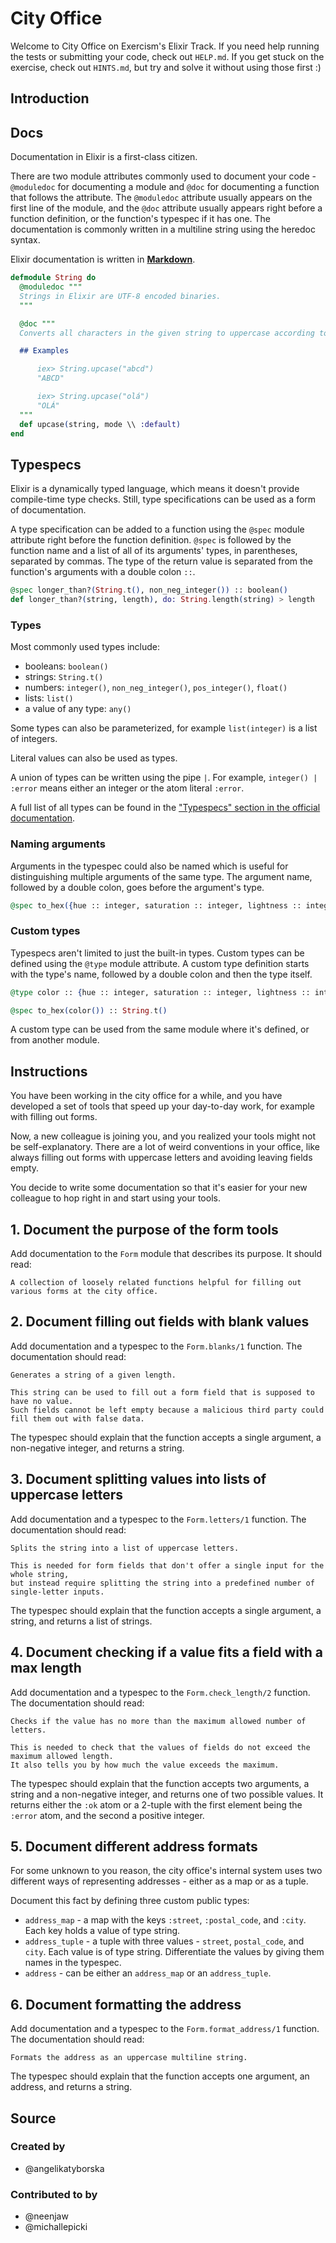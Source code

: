 # City Office

Welcome to City Office on Exercism's Elixir Track.
If you need help running the tests or submitting your code, check out `HELP.md`.
If you get stuck on the exercise, check out `HINTS.md`, but try and solve it
without using those first :)

## Introduction

## Docs

Documentation in Elixir is a first-class citizen.

There are two module attributes commonly used to document your code - `@moduledoc`
for documenting a module and `@doc` for documenting a function that follows the
attribute. The `@moduledoc` attribute usually appears on the first line of the
module, and the `@doc` attribute usually appears right before a function definition,
or the function's typespec if it has one. The documentation is commonly written
in a multiline string using the heredoc syntax.

Elixir documentation is written in [**Markdown**][markdown].

```elixir
defmodule String do
  @moduledoc """
  Strings in Elixir are UTF-8 encoded binaries.
  """

  @doc """
  Converts all characters in the given string to uppercase according to `mode`.

  ## Examples

      iex> String.upcase("abcd")
      "ABCD"

      iex> String.upcase("olá")
      "OLÁ"
  """
  def upcase(string, mode \\ :default)
end
```

## Typespecs

Elixir is a dynamically typed language, which means it doesn't provide compile-time
type checks. Still, type specifications can be used as a form of documentation.

A type specification can be added to a function using the `@spec` module attribute
right before the function definition. `@spec` is followed by the function name and
a list of all of its arguments' types, in parentheses, separated by commas.
The type of the return value is separated from the function's arguments with
a double colon `::`.

```elixir
@spec longer_than?(String.t(), non_neg_integer()) :: boolean()
def longer_than?(string, length), do: String.length(string) > length
```

### Types

Most commonly used types include:

- booleans: `boolean()`
- strings: `String.t()`
- numbers: `integer()`, `non_neg_integer()`, `pos_integer()`, `float()`
- lists: `list()`
- a value of any type: `any()`

Some types can also be parameterized, for example `list(integer)` is a list of integers.

Literal values can also be used as types.

A union of types can be written using the pipe `|`. For example, `integer() | :error`
means either an integer or the atom literal `:error`.

A full list of all types can be found in the ["Typespecs" section in the official documentation][types].

### Naming arguments

Arguments in the typespec could also be named which is useful for distinguishing
multiple arguments of the same type. The argument name, followed by a double colon,
goes before the argument's type.

```elixir
@spec to_hex({hue :: integer, saturation :: integer, lightness :: integer}) :: String.t()
```

### Custom types

Typespecs aren't limited to just the built-in types. Custom types can be defined
using the `@type` module attribute. A custom type definition starts with the
type's name, followed by a double colon and then the type itself.

```elixir
@type color :: {hue :: integer, saturation :: integer, lightness :: integer}

@spec to_hex(color()) :: String.t()
```

A custom type can be used from the same module where it's defined, or from another
module.

[markdown]: https://docs.github.com/en/github/writing-on-github/basic-writing-and-formatting-syntax
[types]: https://hexdocs.pm/elixir/typespecs.html#types-and-their-syntax

## Instructions

You have been working in the city office for a while, and you have developed
a set of tools that speed up your day-to-day work, for example with filling out
forms.

Now, a new colleague is joining you, and you realized your tools might not be
self-explanatory. There are a lot of weird conventions in your office, like always
filling out forms with uppercase letters and avoiding leaving fields empty.

You decide to write some documentation so that it's easier for your new colleague
to hop right in and start using your tools.

## 1. Document the purpose of the form tools

Add documentation to the `Form` module that describes its purpose. It should read:

```text
A collection of loosely related functions helpful for filling out various forms at the city office.
```

## 2. Document filling out fields with blank values

Add documentation and a typespec to the `Form.blanks/1` function. The documentation
should read:

```text
Generates a string of a given length.

This string can be used to fill out a form field that is supposed to have no value.
Such fields cannot be left empty because a malicious third party could fill them out with false data.
```

The typespec should explain that the function accepts a single argument,
a non-negative integer, and returns a string.

## 3. Document splitting values into lists of uppercase letters

Add documentation and a typespec to the `Form.letters/1` function. The documentation
should read:

```text
Splits the string into a list of uppercase letters.

This is needed for form fields that don't offer a single input for the whole string,
but instead require splitting the string into a predefined number of single-letter inputs.
```

The typespec should explain that the function accepts a single argument, a string,
and returns a list of strings.

## 4. Document checking if a value fits a field with a max length

Add documentation and a typespec to the `Form.check_length/2` function. The documentation
should read:

```text
Checks if the value has no more than the maximum allowed number of letters.

This is needed to check that the values of fields do not exceed the maximum allowed length.
It also tells you by how much the value exceeds the maximum.
```

The typespec should explain that the function accepts two arguments, a string and
a non-negative integer, and returns one of two possible values. It returns either
the `:ok` atom or a 2-tuple with the first element being the `:error` atom, and
the second a positive integer.

## 5. Document different address formats

For some unknown to you reason, the city office's internal system uses two different
ways of representing addresses - either as a map or as a tuple.

Document this fact by defining three custom public types:

- `address_map` - a map with the keys `:street`, `:postal_code`, and `:city`.
  Each key holds a value of type string.
- `address_tuple` - a tuple with three values - `street`, `postal_code`, and `city`.
  Each value is of type string. Differentiate the values by giving them names in the typespec.
- `address` - can be either an `address_map` or an `address_tuple`.

## 6. Document formatting the address

Add documentation and a typespec to the `Form.format_address/1` function.
The documentation should read:

```text
Formats the address as an uppercase multiline string.
```

The typespec should explain that the function accepts one argument, an address,
and returns a string.

## Source

### Created by

- @angelikatyborska

### Contributed to by

- @neenjaw
- @michallepicki
